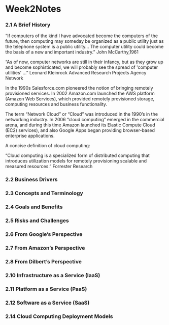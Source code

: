 # Week2Notes

### 2.1 A Brief History

“If computers of the kind I have advocated become the computers of the future, then computing may someday be organized as a public utility just as the telephone system is a public utility... The computer utility could become the basis of a new and important industry.”
John McCarthy,1961

“As of now, computer networks are still in their infancy, but as they grow up and become sophisticated, we will probably see the spread of 'computer utilities' …”
Leonard Kleinrock
Advanced Research Projects Agency Network

In the 1990s Salesforce.com pioneered the notion of bringing remotely provisioned services. In 2002 Amazon.com launched the AWS platform (Amazon Web Services), which provided remotely provisioned storage, computing resources and business functionality.
 
The term “Network Cloud” or “Cloud” was introduced in the 1990’s in the networking industry. In 2006 “cloud computing” emerged in the commercial arena, and during this time Amazon launched its Elastic Compute Cloud (EC2) services), and also Google Apps began providing browser-based enterprise applications.

A concise definition of cloud computing:

“Cloud computing is a specialized form of distributed computing that introduces utilization models for remotely provisioning scalable and measured resources.”
Forrester Research



### 2.2 Business Drivers

### 2.3 Concepts and Terminology

### 2.4 Goals and Benefits

### 2.5 Risks and Challenges

### 2.6 From Google’s Perspective

### 2.7 From Amazon’s Perspective

### 2.8 From Dilbert’s Perspective

### 2.10 Infrastructure as a Service (IaaS)

### 2.11 Platform as a Service (PaaS)

### 2.12 Software as a Service (SaaS)

### 2.14 Cloud Computing Deployment Models


 



 
